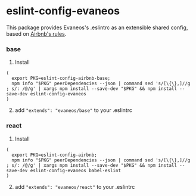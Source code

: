 # eslint-config-evaneos

This package provides Evaneos's .eslintrc as an extensible shared config, based on [Airbnb's rules](https://github.com/airbnb/javascript/tree/master/packages/eslint-config-airbnb).

### base

1. Install
```
(
  export PKG=eslint-config-airbnb-base;
  npm info "$PKG" peerDependencies --json | command sed 's/[\{\},]//g ; s/: /@/g' | xargs npm install --save-dev "$PKG" && npm install --save-dev eslint-config-evaneos
)
```
2. add `"extends": "evaneos/base"` to your .eslintrc


### react

1. Install
```
(
  export PKG=eslint-config-airbnb;
  npm info "$PKG" peerDependencies --json | command sed 's/[\{\},]//g ; s/: /@/g' | xargs npm install --save-dev "$PKG" && npm install --save-dev eslint-config-evaneos babel-eslint
)
```
2. add `"extends": "evaneos/react"` to your .eslintrc
